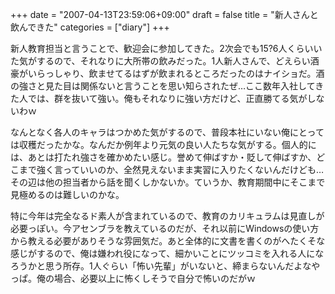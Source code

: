 +++
date = "2007-04-13T23:59:06+09:00"
draft = false
title = "新人さんと飲んできた"
categories = ["diary"]
+++

新人教育担当と言うことで、歓迎会に参加してきた。2次会でも15?6人くらいいた気がするので、それなりに大所帯の飲みだった。1人新人さんで、どえらい酒豪がいらっしゃり、飲ませてるはずが飲まれるところだったのはナイショだ。酒の強さと見た目は関係ないと言うことを思い知らされたぜ…ここ数年入社してきた人では、群を抜いて強い。俺もそれなりに強い方だけど、正直勝てる気がしないわｗ

なんとなく各人のキャラはつかめた気がするので、普段本社にいない俺にとっては収穫だったかな。なんだか例年より元気の良い人たちな気がする。個人的には、あとは打たれ強さを確かめたい感じ。誉めて伸ばすか・貶して伸ばすか、どこまで強く言っていいのか、全然見えないまま実習に入りたくないんだけども…その辺は他の担当者から話を聞くしかないか。ていうか、教育期間中にそこまで見極めるのは難しいのかな。

特に今年は完全なるド素人が含まれているので、教育のカリキュラムは見直しが必要っぽい。今アセンブラを教えているのだが、それ以前にWindowsの使い方から教える必要がありそうな雰囲気だ。あと全体的に文書を書くのがへたくそな感じがするので、俺は嫌われ役になって、細かいことにツッコミを入れる人になろうかと思う所存。1人ぐらい「怖い先輩」がいないと、締まらないんだよなやっぱ。俺の場合、必要以上に怖くしそうで自分で怖いのだがｗ
